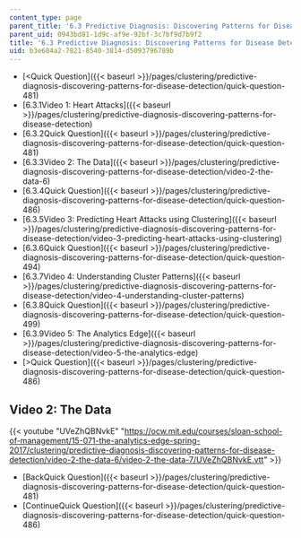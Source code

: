 ```yaml
---
content_type: page
parent_title: '6.3 Predictive Diagnosis: Discovering Patterns for Disease Detection '
parent_uid: 0943bd81-1d9c-af9e-92bf-3c7bf9d7b9f2
title: '6.3 Predictive Diagnosis: Discovering Patterns for Disease Detection '
uid: b3e684a2-7821-8540-3814-d5093796789b
---
```


*   [<Quick Question]({{< baseurl >}}/pages/clustering/predictive-diagnosis-discovering-patterns-for-disease-detection/quick-question-481)
*   [6.3.1Video 1: Heart Attacks]({{< baseurl >}}/pages/clustering/predictive-diagnosis-discovering-patterns-for-disease-detection)
*   [6.3.2Quick Question]({{< baseurl >}}/pages/clustering/predictive-diagnosis-discovering-patterns-for-disease-detection/quick-question-481)
*   [6.3.3Video 2: The Data]({{< baseurl >}}/pages/clustering/predictive-diagnosis-discovering-patterns-for-disease-detection/video-2-the-data-6)
*   [6.3.4Quick Question]({{< baseurl >}}/pages/clustering/predictive-diagnosis-discovering-patterns-for-disease-detection/quick-question-486)
*   [6.3.5Video 3: Predicting Heart Attacks using Clustering]({{< baseurl >}}/pages/clustering/predictive-diagnosis-discovering-patterns-for-disease-detection/video-3-predicting-heart-attacks-using-clustering)
*   [6.3.6Quick Question]({{< baseurl >}}/pages/clustering/predictive-diagnosis-discovering-patterns-for-disease-detection/quick-question-494)
*   [6.3.7Video 4: Understanding Cluster Patterns]({{< baseurl >}}/pages/clustering/predictive-diagnosis-discovering-patterns-for-disease-detection/video-4-understanding-cluster-patterns)
*   [6.3.8Quick Question]({{< baseurl >}}/pages/clustering/predictive-diagnosis-discovering-patterns-for-disease-detection/quick-question-499)
*   [6.3.9Video 5: The Analytics Edge]({{< baseurl >}}/pages/clustering/predictive-diagnosis-discovering-patterns-for-disease-detection/video-5-the-analytics-edge)
*   [\>Quick Question]({{< baseurl >}}/pages/clustering/predictive-diagnosis-discovering-patterns-for-disease-detection/quick-question-486)

Video 2: The Data
-----------------

{{< youtube "UVeZhQBNvkE" "https://ocw.mit.edu/courses/sloan-school-of-management/15-071-the-analytics-edge-spring-2017/clustering/predictive-diagnosis-discovering-patterns-for-disease-detection/video-2-the-data-6/video-2-the-data-7/UVeZhQBNvkE.vtt" >}}

*   [BackQuick Question]({{< baseurl >}}/pages/clustering/predictive-diagnosis-discovering-patterns-for-disease-detection/quick-question-481)
*   [ContinueQuick Question]({{< baseurl >}}/pages/clustering/predictive-diagnosis-discovering-patterns-for-disease-detection/quick-question-486)